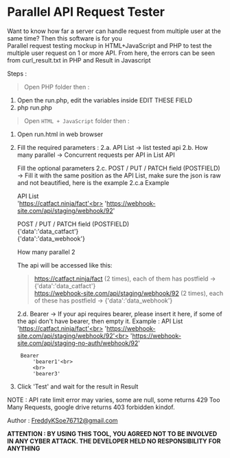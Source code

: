# Parallel API Request Tester
Want to know how far a server can handle request from multiple user at the same time? Then this software is for you<br>
Parallel request testing mockup in HTML+JavaScript and PHP to test the multiple user request on 1 or more API. From here, the errors can be seen from curl_result.txt in PHP and Result in Javascript

Steps : 
> Open PHP folder then :
1. Open the run.php, edit the variables inside EDIT THESE FIELD
2. php run.php 

> Open `HTML + JavaScript` folder then :
1. Open run.html in web browser
2. Fill the required parameters : 
    2.a. API List -> list tested api
    2.b. How many parallel -> Concurrent requests per API in List API
    
   Fill the optional parameters
    2.c. POST / PUT / PATCH field (POSTFIELD) -> Fill it with the same position as the API List, make sure the json is raw and not beautified, here is the example
       2.c.a Example
    
      API List  
          'https://catfact.ninja/fact'<br>
          'https://webhook-site.com/api/staging/webhook/92'
          
      POST / PUT / PATCH field (POSTFIELD)  
          {'data':'data_catfact'}<br>
          {'data':'data_webhook'}
     
      How many parallel 
          2
     
      The api will be accessed like this: 
      > https://catfact.ninja/fact (2 times), each of them has postfield -> {'data':'data_catfact'}<br>
      > https://webhook-site.com/api/staging/webhook/92 (2 times), each of these has postfield -> {'data':'data_webhook'}

    2.d. Bearer -> If your api requires bearer, please insert it here, if some of the api don't have bearer, then empty it. Example : 
        API List  
          'https://catfact.ninja/fact'<br>
          'https://webhook-site.com/api/staging/webhook/92'<br>
          'https://webhook-site.com/api/staging-no-auth/webhook/92'
          
        Bearer  
            'bearer1'<br>
            <br>
            'bearer3'

4. Click 'Test' and wait for the result in Result

NOTE : API rate limit error may varies, some are null, some returns 429 Too Many Requests, google drive returns 403 forbidden kindof.

Author : FreddyKSoe76712@gmail.com

<b>ATTENTION : BY USING THIS TOOL, YOU AGREED NOT TO BE INVOLVED IN ANY CYBER ATTACK. THE DEVELOPER HELD NO RESPONSIBILITY FOR ANYTHING</b>
